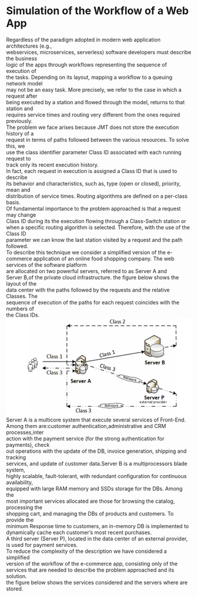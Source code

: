 #  Simulation of the Workflow of a Web App

Regardless of the paradigm adopted in modern web application architectures (e.g., <br>
webservices, microservices, serverless) software developers must describe the business <br>
logic of the apps through workflows representing the sequence of execution of <br>
the tasks. Depending on its layout, mapping a workflow to a queuing network model <br>
may not be an easy task. More precisely, we refer to the case in which a request after <br>
being executed by a station and flowed through the model, returns to that station and <br>
requires service times and routing very different from the ones required previously. <br>
The problem we face arises because JMT does not store the execution history of a <br>
request in terms of paths followed between the various resources. To solve this, we <br>
use the class identifier parameter Class ID associated with each running request to <br>
track only its recent execution history. <br>
In fact, each request in execution is assigned a Class ID that is used to describe <br>
its behavior and characteristics, such as, type (open or closed), priority, mean and <br>
distribution of service times. Routing algorithms are defined on a per-class basis. <br>
Of fundamental importance to the problem approached is that a request may change <br>
Class ID during its the execution flowing through a Class-Switch station or <br>
when a specific routing algorithm is selected. Therefore, with the use of the Class ID <br>
parameter we can know the last station visited by a request and the path followed. <br>
To describe this technique we consider a simplified version of the e-commerce
application of an online food shopping company. The web services of the software platform <br> 
are allocated on two powerful servers, referred to as Server A and <br>
Server B,of the private cloud infrastructure. the figure below shows the layout of the <br>
data center with the paths followed by the requests and the relative Classes. The <br>
sequence of execution of the paths for each request coincides with the numbers of <br>
the Class IDs. <br>
<img src="imgs/system.png"> <br>
Server A is a multicore system that execute several services of Front-End. <br>
Among them are:customer authentication,administrative and CRM processes,inter <br>
action with the payment service (for the strong authentication for payments), check <br>
out operations with the update of the DB, invoice generation, shipping and tracking <br>
services, and update of customer data.Server B is a multiprocessors blade system, <br>
highly scalable, fault-tolerant, with redundant configuration for continuous availability, <br>
equipped with large RAM memory and SSDs storage for the DBs. Among the <br>
most important services allocated are those for browsing the catalog, processing the <br>
shopping cart, and managing the DBs of products and customers. To provide the <br>
minimum Response time to customers, an in-memory DB is implemented to <br>
dynamically cache each customer’s most recent purchases. <br>
A third server (Server P), located in the data center of an external provider, is
used for payment services. <br>
To reduce the complexity of the description we have considered a simplified <br>
version of the workflow of the e-commerce app, consisting only of the <br>
services that are needed to describe the problem approached and its solution. <br>
the figure below shows the services considered and the servers where are stored.

